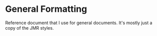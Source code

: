 # General Formatting

Reference document that I use for general documents. It's mostly just a copy of the JMR styles.
